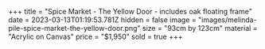 +++
title = "Spice Market - The Yellow Door - includes oak floating frame"
date = 2023-03-13T01:19:53.781Z
hidden = false
image = "images/melinda-pile-spice-market-the-yellow-door.png"
size = "93cm by 123cm"
material = "Acrylic on Canvas"
price = "$1,950"
sold = true
+++
